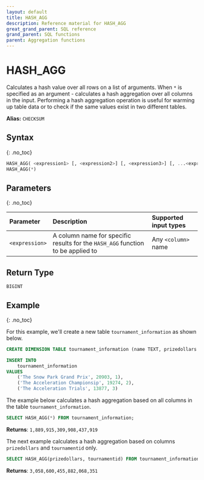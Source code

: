 ```yaml
---
layout: default
title: HASH_AGG
description: Reference material for HASH_AGG
great_grand_parent: SQL reference
grand_parent: SQL functions
parent: Aggregation functions
---
```



# HASH_AGG

Calculates a hash value over all rows on a list of arguments. When `*` is specified as an argument - calculates a hash aggregation over all columns in the input. Performing a hash aggregation operation is useful for warming up table data or to check if the same values exist in two different tables.

**Alias:** `CHECKSUM`

## Syntax
{: .no_toc}

```sql
HASH_AGG( <expression1> [, <expression2>] [, <expression3>] [, ...<expressionN>] )
HASH_AGG(*)
```

## Parameters 
{: .no_toc}

| Parameter   | Description                                   | Supported input types | 
| :----------- | :---------------------------------------------------- | :-----------| 
| `<expression>`    | A column name for specific results for the `HASH_AGG` function to be applied to | Any `<column>` name | 

## Return Type
`BIGINT`

## Example
{: .no_toc}

For this example, we'll create a new table `tournament_information` as shown below.

```sql
CREATE DIMENSION TABLE tournament_information (name TEXT, prizedollars DOUBLE PRECISION, tournamentid INTEGER);

INSERT INTO
	tournament_information
VALUES
	('The Snow Park Grand Prix', 20903, 1),
	('The Acceleration Championsip', 19274, 2),
	('The Acceleration Trials', 13877, 3)
```

The example below calculates a hash aggregation based on all columns in the table `tournament_information`.

```sql
SELECT HASH_AGG(*) FROM tournament_information;
```

**Returns**: `1,889,915,309,908,437,919`

The next example calculates a hash aggregation based on columns `prizedollars` and `tournamentid` only.

```sql
SELECT HASH_AGG(prizedollars, tournamentid) FROM tournament_information;
```

**Returns**: `3,058,600,455,882,068,351`

